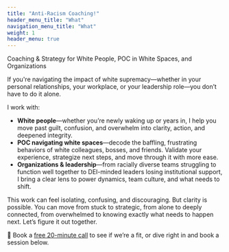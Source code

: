 ```yaml
---
title: "Anti-Racism Coaching!"
header_menu_title: "What"
navigation_menu_title: "What"
weight: 1
header_menu: true
---
```


Coaching & Strategy for White People, POC in White Spaces, and Organizations

If you're navigating the impact of white supremacy—whether in your personal relationships, your workplace, or your leadership role—you don’t have to do it alone.

I work with:

- **White people**—whether you’re newly waking up or years in, I help you move past guilt, confusion, and overwhelm into clarity, action, and deepened integrity.
- **POC navigating white spaces**—decode the baffling, frustrating behaviors of white colleagues, bosses, and friends. Validate your experience, strategize next steps, and move through it with more ease.
- **Organizations & leadership**—from racially diverse teams struggling to function well together to DEI-minded leaders losing institutional support, I bring a clear lens to power dynamics, team culture, and what needs to shift.

This work can feel isolating, confusing, and discouraging. But clarity is possible. You can move from stuck to strategic, from alone to deeply connected, from overwhelmed to knowing exactly what needs to happen next. Let’s figure it out together.

📌 Book a [free 20-minute call](https://tidycal.com/livekiersted/check-in) to see if we’re a fit, or dive right in and book a session below.